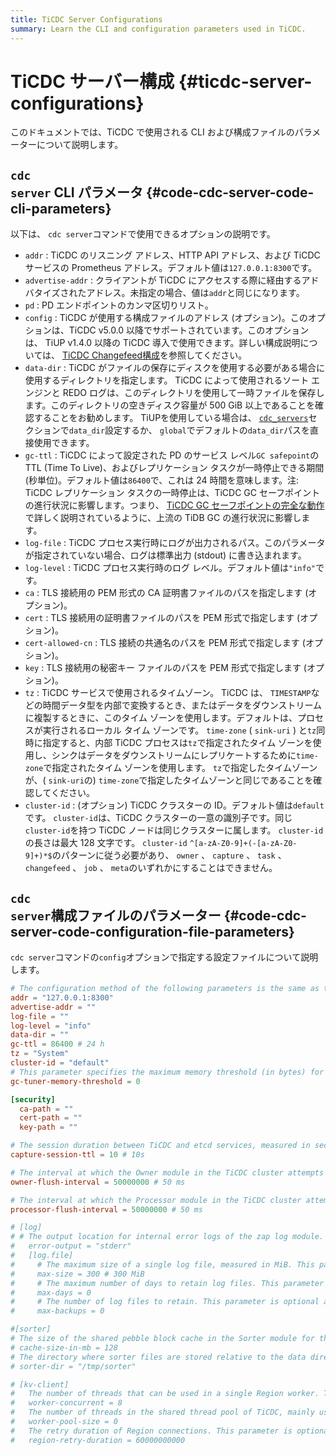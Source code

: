```yaml
---
title: TiCDC Server Configurations
summary: Learn the CLI and configuration parameters used in TiCDC.
---
```


# TiCDC サーバー構成 {#ticdc-server-configurations}

このドキュメントでは、TiCDC で使用される CLI および構成ファイルのパラメーターについて説明します。

## <code>cdc server</code> CLI パラメータ {#code-cdc-server-code-cli-parameters}

以下は、 `cdc server`コマンドで使用できるオプションの説明です。

-   `addr` : TiCDC のリスニング アドレス、HTTP API アドレス、および TiCDC サービスの Prometheus アドレス。デフォルト値は`127.0.0.1:8300`です。
-   `advertise-addr` : クライアントが TiCDC にアクセスする際に経由するアドバタイズされたアドレス。未指定の場合、値は`addr`と同じになります。
-   `pd` : PD エンドポイントのカンマ区切りリスト。
-   `config` : TiCDC が使用する構成ファイルのアドレス (オプション)。このオプションは、TiCDC v5.0.0 以降でサポートされています。このオプションは、 TiUP v1.4.0 以降の TiCDC 導入で使用できます。詳しい構成説明については、 [TiCDC Changefeed構成](/ticdc/ticdc-changefeed-config.md)を参照してください。
-   `data-dir` : TiCDC がファイルの保存にディスクを使用する必要がある場合に使用するディレクトリを指定します。 TiCDC によって使用されるソート エンジンと REDO ログは、このディレクトリを使用して一時ファイルを保存します。このディレクトリの空きディスク容量が 500 GiB 以上であることを確認することをお勧めします。 TiUPを使用している場合は、 [`cdc_servers`](/tiup/tiup-cluster-topology-reference.md#cdc_servers)セクションで`data_dir`設定するか、 `global`でデフォルトの`data_dir`パスを直接使用できます。
-   `gc-ttl` : TiCDC によって設定された PD のサービス レベル`GC safepoint`の TTL (Time To Live)、およびレプリケーション タスクが一時停止できる期間 (秒単位)。デフォルト値は`86400`で、これは 24 時間を意味します。注: TiCDC レプリケーション タスクの一時停止は、TiCDC GC セーフポイントの進行状況に影響します。つまり、 [TiCDC GC セーフポイントの完全な動作](/ticdc/ticdc-faq.md#what-is-the-complete-behavior-of-ticdc-garbage-collection-gc-safepoint)で詳しく説明されているように、上流の TiDB GC の進行状況に影響します。
-   `log-file` : TiCDC プロセス実行時にログが出力されるパス。このパラメータが指定されていない場合、ログは標準出力 (stdout) に書き込まれます。
-   `log-level` : TiCDC プロセス実行時のログ レベル。デフォルト値は`"info"`です。
-   `ca` : TLS 接続用の PEM 形式の CA 証明書ファイルのパスを指定します (オプション)。
-   `cert` : TLS 接続用の証明書ファイルのパスを PEM 形式で指定します (オプション)。
-   `cert-allowed-cn` : TLS 接続の共通名のパスを PEM 形式で指定します (オプション)。
-   `key` : TLS 接続用の秘密キー ファイルのパスを PEM 形式で指定します (オプション)。
-   `tz` : TiCDC サービスで使用されるタイムゾーン。 TiCDC は、 `TIMESTAMP`などの時間データ型を内部で変換するとき、またはデータをダウンストリームに複製するときに、このタイム ゾーンを使用します。デフォルトは、プロセスが実行されるローカル タイム ゾーンです。 `time-zone` ( `sink-uri` ) と`tz`同時に指定すると、内部 TiCDC プロセスは`tz`で指定されたタイム ゾーンを使用し、シンクはデータをダウンストリームにレプリケートするために`time-zone`で指定されたタイム ゾーンを使用します。 `tz`で指定したタイムゾーンが、( `sink-uri`の) `time-zone`で指定したタイムゾーンと同じであることを確認してください。
-   `cluster-id` : (オプション) TiCDC クラスターの ID。デフォルト値は`default`です。 `cluster-id`は、TiCDC クラスターの一意の識別子です。同じ`cluster-id`を持つ TiCDC ノードは同じクラスターに属します。 `cluster-id`の長さは最大 128 文字です。 `cluster-id` `^[a-zA-Z0-9]+(-[a-zA-Z0-9]+)*$`のパターンに従う必要があり、 `owner` 、 `capture` 、 `task` 、 `changefeed` 、 `job` 、 `meta`のいずれかにすることはできません。

## <code>cdc server</code>構成ファイルのパラメーター {#code-cdc-server-code-configuration-file-parameters}

`cdc server`コマンドの`config`オプションで指定する設定ファイルについて説明します。

```toml
# The configuration method of the following parameters is the same as that of CLI parameters, but the CLI parameters have higher priorities.
addr = "127.0.0.1:8300"
advertise-addr = ""
log-file = ""
log-level = "info"
data-dir = ""
gc-ttl = 86400 # 24 h
tz = "System"
cluster-id = "default"
# This parameter specifies the maximum memory threshold (in bytes) for tuning GOGC: Setting a smaller threshold increases the GC frequency. Setting a larger threshold reduces GC frequency and consumes more memory resources for the TiCDC process. Once the memory usage exceeds this threshold, GOGC Tuner stops working. The default value is 0, indicating that GOGC Tuner is disabled.
gc-tuner-memory-threshold = 0

[security]
  ca-path = ""
  cert-path = ""
  key-path = ""

# The session duration between TiCDC and etcd services, measured in seconds. This parameter is optional and its default value is 10.
capture-session-ttl = 10 # 10s

# The interval at which the Owner module in the TiCDC cluster attempts to push the replication progress. This parameter is optional and its default value is `50000000` nanoseconds (that is, 50 milliseconds). You can configure this parameter in two ways: specifying only the number (for example, configuring it as `40000000` represents 40000000 nanoseconds, which is 40 milliseconds), or specifying both the number and unit (for example, directly configuring it as `40ms`).
owner-flush-interval = 50000000 # 50 ms

# The interval at which the Processor module in the TiCDC cluster attempts to push the replication progress. This parameter is optional and its default value is `50000000` nanoseconds (that is, 50 milliseconds). The configuration method of this parameter is the same as that of `owner-flush-interval`.
processor-flush-interval = 50000000 # 50 ms

# [log]
# # The output location for internal error logs of the zap log module. This parameter is optional and its default value is "stderr".
#   error-output = "stderr"
#   [log.file]
#     # The maximum size of a single log file, measured in MiB. This parameter is optional and its default value is 300.
#     max-size = 300 # 300 MiB
#     # The maximum number of days to retain log files. This parameter is optional and its default value is `0`, indicating never to delete.
#     max-days = 0
#     # The number of log files to retain. This parameter is optional and its default value is `0`, indicating to keep all log files.
#     max-backups = 0

#[sorter]
# The size of the shared pebble block cache in the Sorter module for the 8 pebble DBs started by default, measured in MiB. The default value is 128.
# cache-size-in-mb = 128
# The directory where sorter files are stored relative to the data directory (`data-dir`). This parameter is optional and its default value is "/tmp/sorter".
# sorter-dir = "/tmp/sorter"

# [kv-client]
#   The number of threads that can be used in a single Region worker. This parameter is optional and its default value is 8.
#   worker-concurrent = 8
#   The number of threads in the shared thread pool of TiCDC, mainly used for processing KV events. This parameter is optional and its default value is 0, indicating that the default pool size is twice the number of CPU cores.
#   worker-pool-size = 0
#   The retry duration of Region connections. This parameter is optional and its default value is `60000000000` nanoseconds (that is, 1 minute). You can configure this parameter in two ways: specifying only the number (for example, configuring it as `50000000` represents 50000000 nanoseconds, which is 50 milliseconds), or specifying both the number and unit (for example, directly configuring it as `50ms`).
#   region-retry-duration = 60000000000
```
